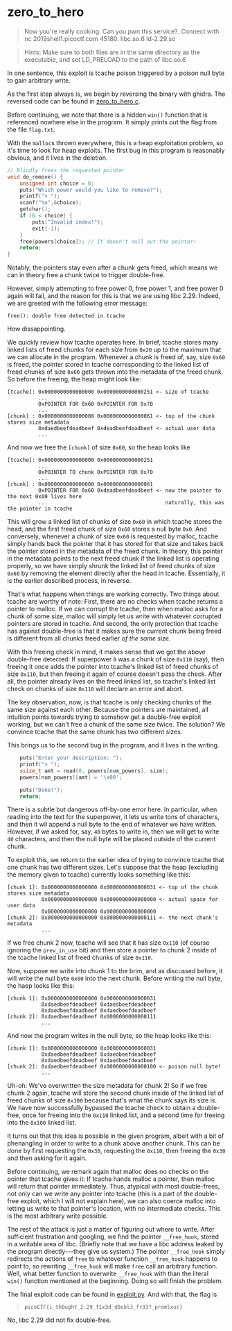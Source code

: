 # zero_to_hero
> Now you're really cooking. Can you pwn this service?. Connect with nc 2019shell1.picoctf.com 45180. libc.so.6 ld-2.29.so

> Hints:
> Make sure to both files are in the same directory as the executable, and set LD_PRELOAD to the path of libc.so.6

In one sentence, this exploit is tcache poison triggered by a poison null byte to gain arbitrary write.

As the first step always is, we begin by reversing the binary with ghidra. The reversed code can be found in [zero_to_hero.c](zero_to_hero.c).

Before continuing, we note that there is a hidden ``win()`` function that is referenced nowhere else in the program. It simply prints out the flag from the file ``flag.txt``.

With the ``malloc``s thrown everywhere, this is a heap exploitation problem, so it's time to look for heap exploits. The first bug in this program is reasonably obvious, and it lives in the deletion.
```c
// Blindly frees the requested pointer
void do_remove() {
	unsigned int choice = 0;
	puts("Which power would you like to remove?");
	printf("> ");
	scanf("%u",&choice);
	getchar();
	if (6 < choice) {
		puts("Invalid index!");
		exit(-1);
	}
	free(powers[choice]); // It doesn't null out the pointer!
	return;
}
```
Notably, the pointers stay even after a chunk gets freed, which means we can in theory free a chunk twice to trigger double-free.

However, simply attempting to free power 0, free power 1, and free power 0 again will fail, and the reason for this is that we are using libc 2.29. Indeed, we are greeted with the following error message:
```
free(): double free detected in tcache
```
How dissappointing.

We quickly review how tcache operates here. In brief, tcache stores many linked lists of freed chunks for each size from ``0x20`` up to the maximum that we can allocate in the program. Whenever a chunk is freed of, say, size ``0x60`` is freed, the pointer stored in tcache corresponding to the linked list of freed chunks of size ``0x60`` gets thrown into the metadata of the freed chunk. So before the freeing, the heap might look like:
```
[tcache]: 0x0000000000000000 0x0000000000000251 <- size of tcache
          ...
          0xPOINTER FOR 0x60 0xPOINTER FOR 0x70
          ...
[chunk] : 0x0000000000000000 0x0000000000000061 <- top of the chunk stores size metadata
          0xdaedbeefdeadbeef 0xdeadbeefdeadbeef <- actual user data
          ...
```
And now we free the ``[chunk]`` of size ``0x60``, so the heap looks like
```
[tcache]: 0x0000000000000000 0x0000000000000251
          ...
          0xPOINTER TO chunk 0xPOINTER FOR 0x70
          ...
[chunk] : 0x0000000000000000 0x0000000000000061
          0xPOINTER FOR 0x60 0xdeadbeefdeadbeef <- now the pointer to the next 0x60 lives here
          ...                                      naturally, this was the pointer in tcache
```
This will grow a linked list of chunks of size ``0x60`` in which tcache stores the head, and the first freed chunk of size ``0x60`` stores a null byte ``0x0``. And conversely, whenever a chunk of size ``0x60`` is requested by malloc, tcache simply hands back the pointer that it has stored for that size and takes back the pointer stored in the metadata of the freed chunk. In theory, this pointer in the metadata points to the next freed chunk if the linked list is operating properly, so we have simply shrunk the linked list of freed chunks of size ``0x60`` by removing the element directly after the head in tcache. Essentially, it is the earlier described process, in reverse.

That's what happens when things are working correctly. Two things about tcache are worthy of note: First, there are no checks when tcache returns a pointer to malloc. If we can corrupt the tcache, then when malloc asks for a chunk of some size, malloc will simply let us write with whatever corrupted pointers are stored in tcache. And second, the only protection that tcache has against double-free is that it makes sure the current chunk being freed is different from all chunks freed earlier _of the same size._

With this freeing check in mind, it makes sense that we got the above double-free detected: If superpower ``0`` was a chunk of size ``0x110`` (say), then freeing it once adds the pointer into tcache's linked list of freed chunks of size ``0x110``, but then freeing it again of course doesn't pass the check. After all, the pointer already lives on the freed linked list, so tcache's linked list check on chunks of size ``0x110`` will declare an error and abort.

The key observation, now, is that tcache is only checking chunks of the same size against each other. Because the pointers are maintained, all intuition points towards trying to somehow get a double-free exploit working, but we can't free a chunk of the same size twice. The solution? We convince tcache that the same chunk has two different sizes.

This brings us to the second bug in the program, and it lives in the writing.
```c
	puts("Enter your description: ");
	printf("> ");
	ssize_t amt = read(0, powers[num_powers], size);
	powers[num_powers][amt] = '\x00';

	puts("Done!");
	return;
```
There is a subtle but dangerous off-by-one error here. In particular, when reading into the text for the superpower, it lets us write tons of characters, and then it wil append a null byte to the end of whatever we have written. However, if we asked for, say, ``40`` bytes to write in, then we will get to write ``40`` characters, and then the null byte will be placed outside of the current chunk.

To exploit this, we return to the earlier idea of trying to convince tcache that one chunk has two different sizes. Let's suppose that the heap (excluding the memory given to tcache) currently looks something like this:
```
[chunk 1]: 0x0000000000000000 0x0000000000000031 <- top of the chunk stores size metadata
           0x0000000000000000 0x0000000000000000 <- actual space for user data
           0x0000000000000000 0x0000000000000000
[chunk 2]: 0x0000000000000000 0x0000000000000111 <- the next chunk's metadata
           ...
```
If we free chunk 2 now, tcache will see that it has size ``0x110`` (of course ignoring the ``prev_in_use`` bit) and then store a pointer to chunk 2 inside of the tcache linked list of freed chunks of size ``0x110``.

Now, suppose we write into chunk 1 to the brim, and as discussed before, it will write the null byte ``0x00`` into the next chunk. Before writing the null byte, the haep looks like this:
```
[chunk 1]: 0x0000000000000000 0x0000000000000031
           0xdaedbeefdeadbeef 0xdaedbeefdeadbeef
           0xdaedbeefdeadbeef 0xdaedbeefdeadbeef
[chunk 2]: 0xdaedbeefdeadbeef 0x0000000000000111
           ...
```
And now the program writes in the null byte, so the heap looks like this:
```
[chunk 1]: 0x0000000000000000 0x0000000000000031
           0xdaedbeefdeadbeef 0xdaedbeefdeadbeef
           0xdaedbeefdeadbeef 0xdaedbeefdeadbeef
[chunk 2]: 0xdaedbeefdeadbeef 0x0000000000000100 <- poison null byte!
           ...
```
Uh-oh: We've overwritten the size metadata for chunk 2! So if we free chunk 2 again, tcache will store the second chunk inside of the linked list of freed chunks of size ``0x100`` because that's what the chunk says its size is. We have now successfully bypassed the tcache check to obtain a double-free, once for freeing into the ``0x110`` linked list, and a second time for freeing into the ``0x100`` linked list.

It turns out that this idea is possible in the given program, albeit with a bit of phenangling in order to write to a chunk above another chunk. This can be done by first requesting the ``0x30``, requesting the ``0x110``, then freeing the ``0x30`` and then asking for it again.

Before continuing, we remark again that malloc does no checks on the pointer that tcache gives it: If tcache hands malloc a pointer, then malloc will return that pointer immediately. Thus, atypical with most double-frees, not only can we write any pointer into tcache (this is a part of the double-free exploit, which I will not explain here), we can also coerce malloc into letting us write to that pointer's location, with no intermediate checks. This is the most arbitrary write possible.

The rest of the attack is just a matter of figuring out where to write. After sufficient frustration and googling, we find the pointer ``__free_hook``, stored in a writable area of libc. (Briefly note that we have a libc address leaked by the program directly---they give us system.) The pointer ``__free_hook`` simply redirects the actions of ``free`` to whatever function ``__free_hook`` happens to point to, so rewriting ``__free_hook`` will make ``free`` call an arbitrary function. Well, what better function to overwrite ``__free_hook`` with than the literal ``win()`` function mentioned at the beginning. Doing so will finish the problem.

The final exploit code can be found in [exploit.py](exploit.py). And with that, the flag is
> ``picoCTF{i_th0ught_2.29_f1x3d_d0ubl3_fr33?_pramlxuc}``

No, libc 2.29 did not fix double-free.
